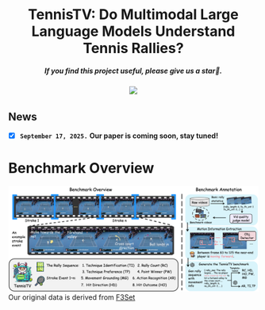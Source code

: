 <div align="center">

<h1>  TennisTV: Do Multimodal Large Language Models Understand Tennis Rallies? </h1>

<h5 align="center"> If you find this project useful, please give us a star🌟.

<h5 align="center"> 

<a href=''><img src='https://img.shields.io/badge/Paper-Arxiv-red'></a>

</h5>
</div>

## News
- [x] **`September 17, 2025.`** **Our paper is coming soon, stay tuned!**


# Benchmark Overview
![](/benchmark_overview.png)
Our original data is derived from [F3Set](https://github.com/F3Set/F3Set)


